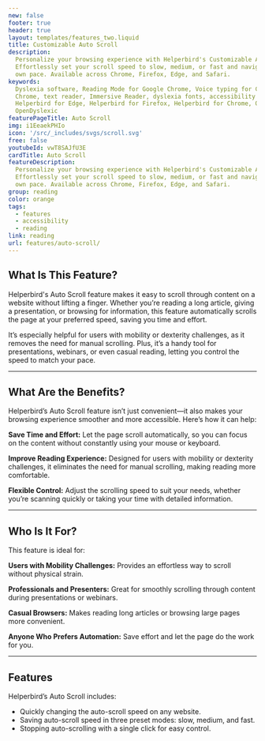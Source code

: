 ```yaml
---
new: false
footer: true
header: true
layout: templates/features_two.liquid
title: Customizable Auto Scroll
description:
  Personalize your browsing experience with Helperbird's Customizable Auto Scroll feature.
  Effortlessly set your scroll speed to slow, medium, or fast and navigate through websites at your
  own pace. Available across Chrome, Firefox, Edge, and Safari.
keywords:
  Dyslexia software, Reading Mode for Google Chrome, Voice typing for Chrome, Text to speech for
  Chrome, text reader, Immersive Reader, dyslexia fonts, accessibility software, dyslexia software,
  Helperbird for Edge, Helperbird for Firefox, Helperbird for Chrome, Opendyslexic for Chrome,
  OpenDyslexic
featurePageTitle: Auto Scroll
img: i1EeaekPHIo
icon: '/src/_includes/svgs/scroll.svg'
free: false
youtubeId: vwT8SAJfU3E
cardTitle: Auto Scroll
featureDescription:
  Personalize your browsing experience with Helperbird's Customizable Auto Scroll feature.
  Effortlessly set your scroll speed to slow, medium, or fast and navigate through websites at your
  own pace. Available across Chrome, Firefox, Edge, and Safari.
group: reading
color: orange
tags:
  - features
  - accessibility
  - reading
link: reading
url: features/auto-scroll/
---
```


## What Is This Feature?

Helperbird's Auto Scroll feature makes it easy to scroll through content on a website without lifting a finger. Whether you’re reading a long article, giving a presentation, or browsing for information, this feature automatically scrolls the page at your preferred speed, saving you time and effort.

It’s especially helpful for users with mobility or dexterity challenges, as it removes the need for manual scrolling. Plus, it’s a handy tool for presentations, webinars, or even casual reading, letting you control the speed to match your pace.

---

## What Are the Benefits?

Helperbird’s Auto Scroll feature isn’t just convenient—it also makes your browsing experience smoother and more accessible. Here’s how it can help:


**Save Time and Effort:** Let the page scroll automatically, so you can focus on the content without constantly using your mouse or keyboard.  

**Improve Reading Experience:** Designed for users with mobility or dexterity challenges, it eliminates the need for manual scrolling, making reading more comfortable.  

**Flexible Control:** Adjust the scrolling speed to suit your needs, whether you’re scanning quickly or taking your time with detailed information.  

---

## Who Is It For?

This feature is ideal for:


**Users with Mobility Challenges:** Provides an effortless way to scroll without physical strain.  

**Professionals and Presenters:** Great for smoothly scrolling through content during presentations or webinars.  

**Casual Browsers:** Makes reading long articles or browsing large pages more convenient.  

**Anyone Who Prefers Automation:** Save effort and let the page do the work for you.

---

## Features

Helperbird’s Auto Scroll includes:  

- Quickly changing the auto-scroll speed on any website.  
- Saving auto-scroll speed in three preset modes: slow, medium, and fast.  
- Stopping auto-scrolling with a single click for easy control.


